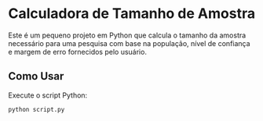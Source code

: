 # Calculadora de Tamanho de Amostra

Este é um pequeno projeto em Python que calcula o tamanho da amostra necessário para uma pesquisa com base na população, nível de confiança e margem de erro fornecidos pelo usuário.

## Como Usar

Execute o script Python:
```bash
python script.py
```
